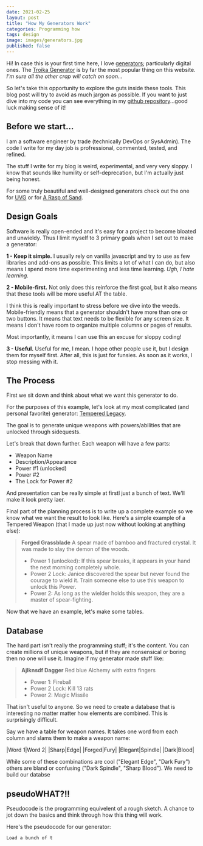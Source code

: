 ```yaml
---
date: 2021-02-25
layout: post
title: "How My Generators Work"
categories: Programming how
tags: design
image: images/generators.jpg
published: false
---
```


Hi! In case this is your first time here, I love [generators](/generators); particularly digital ones. The [Troika Generator](/troikagenerator) is by far the most popular thing on this website. _I'm sure all the other crap will catch on soon..._

So let's take this opportunity to explore the guts inside these tools. This blog post will try to avoid as much jargon as possible. If you want to just dive into my code you can see everything in my [github repository](https://github.com/davidschirduan)...good luck making sense of it!

## Before we start...

I am a software engineer by trade (technically DevOps or SysAdmin). The code I write for my day job is profressional, commented, tested, and refined.

The stuff I write for my blog is weird, experimental, and very very sloppy. I know that sounds like humility or self-deprecation, but I'm actually just being honest.

For some truly beautiful and well-designed generators check out the one for [UVG](https://www.wizardthieffighter.com/tools/uvg-digital-referee-screen.html) or for [A Rasp of Sand](https://brstf.github.io/shifting-sands/).

## Design Goals

Software is really open-ended and it's easy for a project to become bloated and unwieldy. Thus I limit myself to 3 primary goals when  I set out to make a generator:

**1 - Keep it simple.** I usually rely on vanilla javascript and try to use as few libraries and add-ons as possible. This limits a lot of what I can do, but also means I spend more time experimenting and less time learning. _Ugh, I hate learning._

**2 - Mobile-first.** Not only does this reinforce the first goal, but it also means that these tools will be more useful AT the table.

I think this is really important to stress before we dive into the weeds. Mobile-friendly means that a generator shouldn't have more than one or two buttons. It means that text needs to be flexible for any screen size. It means I don't have room to organize multiple columns or pages of results.

Most importantly, it means I can use this an excuse for sloppy coding!

**3 - Useful.** Useful for me, I mean. I hope other people use it, but I design them for myself first. After all, this is just for funsies. As soon as it works, I stop messing with it.

## The Process

First we sit down and think about what we want this generator to do.

For the purposes of this example, let's look at my most complicated (and personal favorite) generator: [Tempered Legacy](/tempered-legacy).

The goal is to generate unique weapons with powers/abilities that are unlocked through sidequests.

Let's break that down further. Each weapon will have a few parts:

 - Weapon Name
 - Description/Appearance
 - Power #1 (unlocked)
 - Power #2 
 - The Lock for Power #2

And presentation can be really simple at firstl just a bunch of text. We'll make it look pretty laer.

Final part of the planning process is to write up a complete example so we know what we want the result to look like. Here's a simple example of a Tempered Weapon (that I made up just now without looking at anything else):

> **Forged Grassblade**
> A spear made of bamboo and fractured crystal. It was made to slay the demon of the woods.
> - Power 1 (unlocked): If this spear breaks, it appears in your hand the next morning completely whole.
> - Power 2 Lock: Janice discovered the spear but never found the courage to wield it. Train someone else to use this weapon to unlock this Power.
> - Power 2: As long as the wielder holds this weapon, they are a master of spear-fighting.

Now that we have an example, let's make some tables.

## Database

The hard part isn't really the programming stuff; it's the content. You can create millions of unique weapons, but if they are nonsensical or boring then no one will use it. Imagine if my generator made stuff like:

> **Ajlknsdf Dagger**
> Red blue Alchemy with extra fingers
> - Power 1: Fireball
> - Power 2 Lock: Kill 13 rats
> - Power 2: Magic Missile

That isn't useful to anyone. So we need to create a database that is interesting no matter matter how elements are combined. This is surprisingly difficult.

Say we have a table for weapon names. It takes one word from each column and slams them to make a weapon name:

|Word 1|Word 2|
|Sharp|Edge|
|Forged|Fury|
|Elegant|Spindle|
|Dark|Blood|

While some of these combinations are cool ("Elegant Edge", "Dark Fury") others are bland or confusing ("Dark Spindle", "Sharp Blood"). We need to build our databse

## pseudoWHAT?!!

Pseudocode is the programming equivelent of a rough sketch. A chance to jot down the basics and think through how this thing will work. 

Here's the pseudocode for our generator:

```
Load a bunch of t



